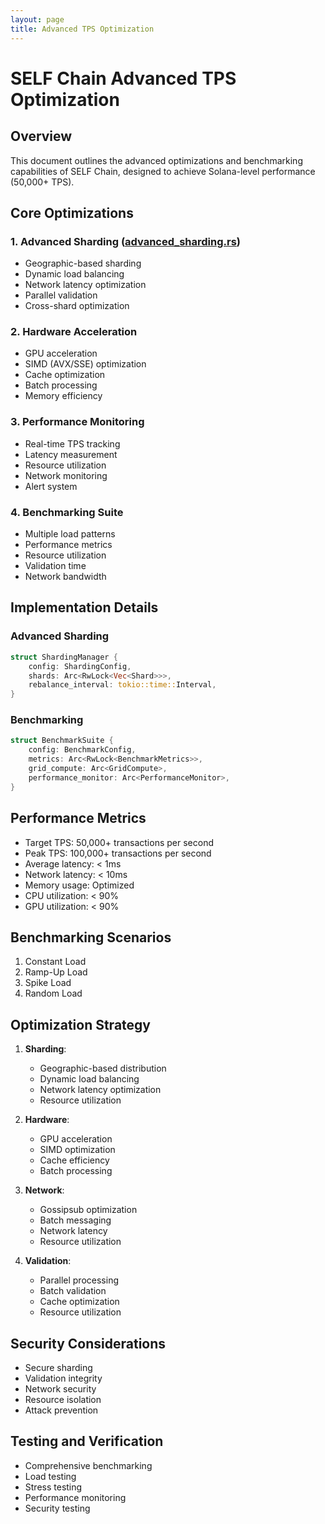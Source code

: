 ```yaml
---
layout: page
title: Advanced TPS Optimization
---
```


# SELF Chain Advanced TPS Optimization

## Overview
This document outlines the advanced optimizations and benchmarking capabilities of SELF Chain, designed to achieve Solana-level performance (50,000+ TPS).

## Core Optimizations

### 1. Advanced Sharding ([advanced_sharding.rs](cci:7://file:///Users/jmac/Documents/GitHub/self-chain-private/src/grid/advanced_sharding.rs:0:0-0:0))
- Geographic-based sharding
- Dynamic load balancing
- Network latency optimization
- Parallel validation
- Cross-shard optimization

### 2. Hardware Acceleration
- GPU acceleration
- SIMD (AVX/SSE) optimization
- Cache optimization
- Batch processing
- Memory efficiency

### 3. Performance Monitoring
- Real-time TPS tracking
- Latency measurement
- Resource utilization
- Network monitoring
- Alert system

### 4. Benchmarking Suite
- Multiple load patterns
- Performance metrics
- Resource utilization
- Validation time
- Network bandwidth

## Implementation Details

### Advanced Sharding
```rust
struct ShardingManager {
    config: ShardingConfig,
    shards: Arc<RwLock<Vec<Shard>>>,
    rebalance_interval: tokio::time::Interval,
}
```

### Benchmarking
```rust
struct BenchmarkSuite {
    config: BenchmarkConfig,
    metrics: Arc<RwLock<BenchmarkMetrics>>,
    grid_compute: Arc<GridCompute>,
    performance_monitor: Arc<PerformanceMonitor>,
}
```

## Performance Metrics
- Target TPS: 50,000+ transactions per second
- Peak TPS: 100,000+ transactions per second
- Average latency: < 1ms
- Network latency: < 10ms
- Memory usage: Optimized
- CPU utilization: < 90%
- GPU utilization: < 90%

## Benchmarking Scenarios
1. Constant Load
2. Ramp-Up Load
3. Spike Load
4. Random Load

## Optimization Strategy
1. **Sharding**:
   - Geographic-based distribution
   - Dynamic load balancing
   - Network latency optimization
   - Resource utilization

2. **Hardware**:
   - GPU acceleration
   - SIMD optimization
   - Cache efficiency
   - Batch processing

3. **Network**:
   - Gossipsub optimization
   - Batch messaging
   - Network latency
   - Resource utilization

4. **Validation**:
   - Parallel processing
   - Batch validation
   - Cache optimization
   - Resource utilization

## Security Considerations
- Secure sharding
- Validation integrity
- Network security
- Resource isolation
- Attack prevention

## Testing and Verification
- Comprehensive benchmarking
- Load testing
- Stress testing
- Performance monitoring
- Security testing
